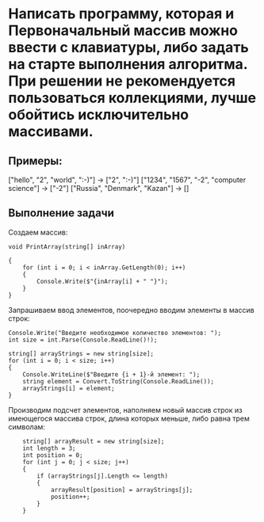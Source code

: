 # Написать программу, которая и Первоначальный массив можно ввести с клавиатуры, либо задать на старте выполнения алгоритма. При решении не рекомендуется пользоваться коллекциями, лучше обойтись исключительно массивами.

## Примеры: 
["hello", "2", "world", ":-)"] -> ["2", ":-)"] ["1234", "1567", "-2", "computer science"] -> ["-2"] ["Russia", "Denmark", "Kazan"] -> []

## Выполнение задачи
Создаем массив:
```
void PrintArray(string[] inArray)

{
    for (int i = 0; i < inArray.GetLength(0); i++)
    {
        Console.Write($"{inArray[i] + " "}");
    }
}
```

Запрашиваем ввод элементов, поочередно вводим элементы в массив строк:
```
Console.Write("Введите необходимое количество элементов: ");
int size = int.Parse(Console.ReadLine()!);

string[] arrayStrings = new string[size];
for (int i = 0; i < size; i++)
{
    Console.WriteLine($"Введите {i + 1}-й элемент: ");         
    string element = Convert.ToString(Console.ReadLine());
    arrayStrings[i] = element;
}
```

Производим подсчет элементов, наполняем новый массив строк из имеющегося массива строк, длина которых меньше, либо равна трем символам:
```
	string[] arrayResult = new string[size];
	int length = 3;
	int position = 0;
	for (int j = 0; j < size; j++)
	{
	    if (arrayStrings[j].Length <= length)
	    {
	        arrayResult[position] = arrayStrings[j];
	        position++;
	    }
	}
```